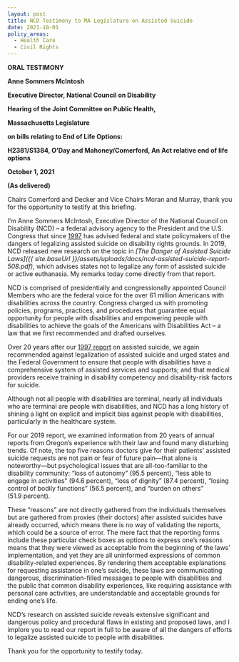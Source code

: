 ```yaml
---
layout: post
title: NCD Testimony to MA Legislature on Assisted Suicide
date: 2021-10-01
policy_areas:
  - Health Care
  - Civil Rights
---
```

**ORAL TESTIMONY** 

**Anne Sommers McIntosh** 

**Executive Director, National Council on Disability** 

**Hearing of the Joint Committee on Public Health,** 

**Massachusetts Legislature** 

**on bills relating to End of Life Options:** 

**H2381/S1384, O’Day and Mahoney/Comerford, An Act relative end of life options** 

**October 1, 2021** 

**(As delivered)**

Chairs Comerford and Decker and Vice Chairs Moran and Murray, thank you for the opportunity to testify at this briefing.  

I’m Anne Sommers McIntosh, Executive Director of the National Council on Disability (NCD) – a federal advisory agency to the President and the U.S. Congress that since [1997](https://www.ncd.gov/publications/1997/03241997) has advised federal and state policymakers of the dangers of legalizing assisted suicide on disability rights grounds. In 2019, NCD released new research on the topic in *\[The Danger of Assisted Suicide Laws]({{ site.baseUrl }}/assets/uploads/docs/ncd-assisted-suicide-report-508.pdf)*, which advises states not to legalize any form of assisted suicide or active euthanasia. My remarks today come directly from that report.  

NCD is comprised of presidentially and congressionally appointed Council Members who are the federal voice for the over 61 million Americans with disabilities across the country. Congress charged us with promoting policies, programs, practices, and procedures that guarantee equal opportunity for people with disabilities and empowering people with disabilities to achieve the goals of the Americans with Disabilities Act – a law that we first recommended and drafted ourselves.  

Over 20 years after our [1997 report](https://www.ncd.gov/report/assisted-suicide-a-disability-perspective-position-paper/) on assisted suicide, we again recommended against legalization of assisted suicide and urged states and the Federal Government to ensure that people with disabilities have a comprehensive system of assisted services and supports; and that medical providers receive training in disability competency and disability-risk factors for suicide.

Although not all people with disabilities are terminal, nearly all individuals who are terminal are people with disabilities, and NCD has a long history of shining a light on explicit and implicit bias against people with disabilities, particularly in the healthcare system.

For our 2019 report, we examined information from 20 years of annual reports from Oregon’s experience with their law and found many disturbing trends. Of note, the top five reasons doctors give for their patients’ assisted suicide requests are not pain or fear of future pain—that alone is noteworthy—but psychological issues that are all-too-familiar to the disability community: “loss of autonomy” (95.5 percent), “less able to engage in activities” (94.6 percent), “loss of dignity” (87.4 percent), “losing control of bodily functions” (56.5 percent), and “burden on others” (51.9 percent). 

These “reasons” are not directly gathered from the individuals themselves but are gathered from proxies (their doctors) after assisted suicides have already occurred, which means there is no way of validating the reports, which could be a source of error. The mere fact that the reporting forms include these particular check boxes as options to express one’s reasons means that they were viewed as acceptable from the beginning of the laws’ implementation, and yet they are all uninformed expressions of common disability-related experiences. By rendering them acceptable explanations for requesting assistance in one’s suicide, these laws are communicating dangerous, discrimination-filled messages to people with disabilities and the public that common disability experiences, like requiring assistance with personal care activities, are understandable and acceptable grounds for ending one’s life.

NCD’s research on assisted suicide reveals extensive significant and dangerous policy and procedural flaws in existing and proposed laws, and I implore you to read our report in full to be aware of all the dangers of efforts to legalize assisted suicide to people with disabilities.

Thank you for the opportunity to testify today.
